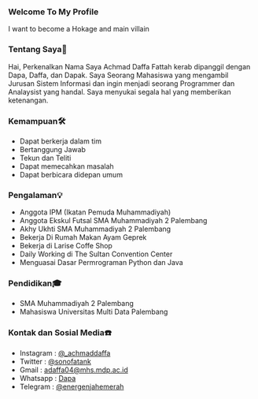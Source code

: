### Welcome To My Profile
I want to become a Hokage and main villain
### Tentang Saya👾
Hai, Perkenalkan Nama Saya Achmad Daffa Fattah kerab dipanggil dengan Dapa, Daffa, dan Dapak. Saya Seorang Mahasiswa yang mengambil Jurusan Sistem Informasi dan ingin menjadi seorang Programmer dan Analaysist yang handal. Saya menyukai segala hal yang memberikan ketenangan. 
### Kemampuan🛠️
- Dapat berkerja dalam tim
- Bertanggung Jawab
- Tekun dan Teliti
- Dapat memecahkan masalah
- Dapat berbicara didepan umum
### Pengalaman💡
- Anggota IPM (Ikatan Pemuda Muhammadiyah)
- Anggota Ekskul Futsal SMA Muhammadiyah 2 Palembang
- Akhy Ukhti SMA Muhammadiyah 2 Palembang
- Bekerja Di Rumah Makan Ayam Geprek
- Bekerja di Larise Coffe Shop
- Daily Working di The Sultan Convention Center
- Menguasai Dasar Permrograman Python dan Java
### Pendidikan🎓
- SMA Muhammadiyah 2 Palembang
- Mahasiswa Universitas Multi Data Palembang
### Kontak dan Sosial Media☎️
- Instagram : [@_achmaddaffa](https://www.instagram.com/_achmaddaffa/?hl=id)
- Twitter : [@sonofatank](https://twitter.com/sonofatank?t=DCQtSwxGqCfqkmN54IOEHA&s=08)
- Gmail : adaffa04@mhs.mdp.ac.id
- Whatsapp : [Dapa](https://wa.me/628085809544648)
- Telegram : [@energenjahemerah](t.me/energenjahemerah)
